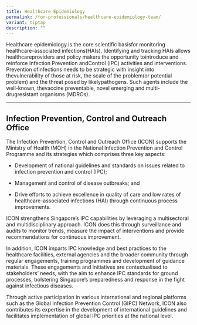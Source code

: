 ```yaml
---
title: Healthcare Epidemiology
permalink: /for-professionals/healthcare-epidemiology-team/
variant: tiptap
description: ""
---
```

<p></p>
<p></p>
<p>Healthcare epidemiology is the core scientific basisfor monitoring healthcare-associated
infections(HAIs). Identifying and tracking HAIs allows healthcareproviders
and policy makers the opportunity tointroduce and reinforce Infection Prevention
andControl (IPC) activities and interventions. Prevention ofinfections
needs to be strategic with insight into thevulnerability of those at risk,
the scale of the problem(or potential problem) and the threat posed by
likelypathogens. Such agents include the well-known, thevaccine preventable,
novel emerging and multi-drugresistant organisms (MDROs).</p>
<hr>
<h2>Infection Prevention, Control and Outreach Office</h2>
<p>The Infection Prevention, Control and Outreach Office (ICON) supports
the Ministry of Health (MOH) in the National Infection Prevention and Control
Programme and its strategies which comprises three key aspects:​</p>
<ul data-tight="true" class="tight">
<li>
<p>Development of national guidelines and standards on issues related to
infection prevention and control (IPC);</p>
</li>
<li>
<p>Management and control of disease outbreaks; and</p>
</li>
<li>
<p>Drive efforts to achieve excellence in quality of care and low rates of
healthcare-associated infections (HAI) through continuous process improvements.</p>
</li>
</ul>
<p>ICON strengthens Singapore’s IPC capabilities by leveraging a multisectoral
and multidisciplinary approach. ICON does this through surveillance and
audits to monitor trends, measure the impact of interventions and provide
recommendations for continuous improvement.</p>
<p>In addition, ICON imparts IPC knowledge and best practices to the healthcare
facilities, external agencies and the broader community through regular
engagements, training programmes and development of guidance materials.
These engagements and initiatives are contextualised to stakeholders’ needs,
with the aim to enhance IPC standards for ground processes, bolstering
Singapore’s preparedness and response in the fight against infectious diseases.​</p>
<p>Through active participation in various international and regional platforms
such as the Global Infection Prevention Control (GIPC) Network, ICON also
contributes its expertise in the development of international guidelines
and facilitates implementation of global IPC priorities at the national
level.</p>